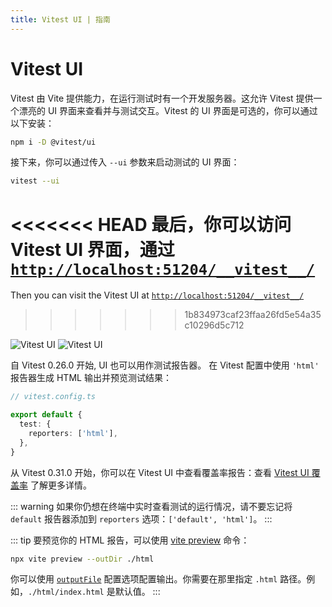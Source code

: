 ```yaml
---
title: Vitest UI | 指南
---
```


# Vitest UI

Vitest 由 Vite 提供能力，在运行测试时有一个开发服务器。这允许 Vitest 提供一个漂亮的 UI 界面来查看并与测试交互。Vitest 的 UI 界面是可选的，你可以通过以下安装：

```bash
npm i -D @vitest/ui
```

接下来，你可以通过传入 `--ui` 参数来启动测试的 UI 界面：

```bash
vitest --ui
```

<<<<<<< HEAD
最后，你可以访问 Vitest UI 界面，通过 <a href="http://localhost:51204/__vitest__/">`http://localhost:51204/__vitest__/`</a>
=======
Then you can visit the Vitest UI at <a href="http://localhost:51204/__vitest__/">`http://localhost:51204/__vitest__/`</a>
>>>>>>> 1b834973caf23ffaa26fd5e54a35c10296d5c712

<img alt="Vitest UI" img-light src="https://user-images.githubusercontent.com/11247099/171992267-5cae2fa0-b927-400a-8eb1-da776974cb61.png">
<img alt="Vitest UI" img-dark src="https://user-images.githubusercontent.com/11247099/171992272-7c6057e2-80c3-4b17-a7b6-0ac28e5a5e0b.png">

自 Vitest 0.26.0 开始, UI 也可以用作测试报告器。 在 Vitest 配置中使用 `'html'` 报告器生成 HTML 输出并预览测试结果：

```ts
// vitest.config.ts

export default {
  test: {
    reporters: ['html'],
  },
}
```

从 Vitest 0.31.0 开始，你可以在 Vitest UI 中查看覆盖率报告：查看 [Vitest UI 覆盖率](/guide/coverage#vitest-ui) 了解更多详情。

::: warning
如果你仍想在终端中实时查看测试的运行情况，请不要忘记将 `default` 报告器添加到 `reporters` 选项：`['default', 'html']`。
:::

::: tip
要预览你的 HTML 报告，可以使用 [vite preview](https://vitejs.dev/guide/cli.html#vite-preview) 命令：

```sh
npx vite preview --outDir ./html
```

你可以使用 [`outputFile`](/config/#outputfile) 配置选项配置输出。你需要在那里指定 `.html` 路径。例如，`./html/index.html` 是默认值。
:::
